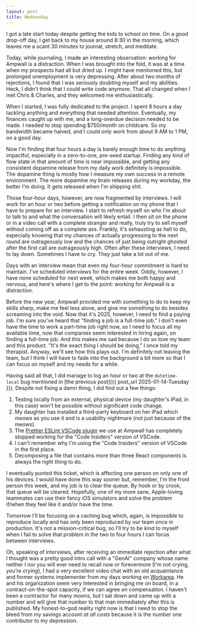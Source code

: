 ```yaml
---
layout: post
title: Wednesday
---
```


I got a late start today despite getting the kids to school on time. On a good drop-off day, I get back to my house around 8:30 in the morning, which leaves me a scant 30 minutes to journal, stretch, and meditate.

Today, while journaling, I made an interesting observation: working for Ampwall is a distraction. When I was brought into the fold, it was at a time when my prospects had all but dried up. I might have mentioned this, but prolonged unemployment is very depressing. After about two months of rejections, I found that I was seriously doubting myself and my abilities. Heck, I didn't think that I could write code anymore. That all changed when I met Chris & Charles, and they welcomed me enthusiastically.

When I started, I was fully dedicated to the project. I spent 8 hours a day tackling anything and everything that needed attention. Eventually, my finances caught up with me, and a long-overdue decision needed to be made. I needed to stop spending $750/month on childcare. So my bandwidth became halved, and I could only work from about 9 AM to 1 PM, on a good day.

Now I'm finding that four hours a day is barely enough time to do anything impactful, especially in a zero-to-one, pre-seed startup. Finding any kind of flow state in that amount of time is near impossible, and getting any consistent dopamine release from my daily work definitely is impossible. The dopamine thing is mostly how I measure my own success in a remote environment. The more dopamine my brain releases during my workday, the better I'm doing. It gets released when I'm shipping shit.

Those four-hour days, however, are now fragmented by interviews. I will work for an hour or two before getting a notification on my phone that I have to prepare for an interview. I start to refresh myself on who I'm about to talk to and what the conversation will likely entail. I then sit on the phone or in a video call with a complete stranger and really, truly try to sell myself without coming off as a complete ass. Frankly, it's exhausting as hell to do, especially knowing that my chances of actually progressing to the next round are outrageously low and the chances of just being outright ghosted after the first call are outrageously high. Often after these interviews, I need to lay down. Sometimes I have to cry. They just take a lot out of me.

Days with an interview mean that even my four-hour commitment is hard to maintain. I've scheduled interviews for the entire week. Oddly, however, I have none scheduled for next week, which makes me both happy and nervous, and here's where I get to the point: working for Ampwall is a distraction.

Before the new year, Ampwall provided me with something to do to keep my skills sharp, make me feel less alone, and give me something to do besides screaming into the void. Now that it's 2025, however, I need to find a paying job. I'm sure you've heard that "finding a job is a full-time job." I don't even have the time to work a part-time job right now, so I need to focus all my available time, now that companies seem interested in hiring again, on finding a full-time job. And this makes me sad because I do so love my team and this product. "It's the exact thing I should be doing," I once told my therapist. Anyway, we'll see how this plays out. I'm definitely not leaving the team, but I think I will have to fade into the background a bit more so that I can focus on myself and my needs for a while.

Having said all that, I did manage to log an hour or two at the `datetime-local` bug mentioned in [the previous post]({{ post_url 2025-01-14-Tuesday }}). Despite not fixing a damn thing, I did find out a few things:

1. Testing locally from an external, physical device (my daughter's iPad, in this case) won't be possible without significant code change.
2. My daughter has installed a third-party keyboard on her iPad which _meows_ as you use it and is a usability nightmare (not just because of the meows).
3. The [Prettier ESLint VSCode plugin](https://github.com/idahogurl/vs-code-prettier-eslint) we use at Ampwall has completely stopped working for the "Code Insiders" version of VSCode.
4. I can't remember why I'm using the "Code Insiders" version of VSCode in the first place.
5. Decomposing a file that contains more than three React components is always the right thing to do.

I eventually punted this ticket, which is affecting one person on only one of his devices. I would have done this way sooner but, remember, I'm the front person this week, and my job is to clear the queue. By hook or by crook, that queue will be cleared. Hopefully, one of my more sane, Apple-loving teammates can use their fancy iOS simulators and solve the problem if/when they feel like it and/or have the time.

Tomorrow I'll be focusing on a caching bug which, again, is impossible to reproduce locally and has only been reproduced by our team once in production. It's not a mission-critical bug, so I'll try to be kind to myself when I fail to solve that problem in the two to four hours I can focus between interviews.

Oh, speaking of interviews, after receiving an immediate rejection after what I thought was a pretty good intro call with a "GenAI" company whose name neither I nor you will ever need to recall now or forevermore (I'm not crying, _you're crying_), I had a very excellent video chat with an old acquaintance and former systems implementer from my days working on [Workarea](https://github.com/workarea-commerce/workarea). He and his organization seem very interested in bringing me on board, in a contract-on-the-spot capacity, if we can agree on compensation. I haven't been a contractor for many moons, but I sat down and came up with a number and will give that number to that man immediately after this is published. My honest-to-god reality right now is that I need to stop the bleed from my savings account _at all costs_ because it is the number one contributor to my depression.
